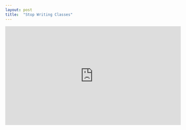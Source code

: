 ```yaml
---
layout: post
title:  "Stop Writing Classes"
---
```

<iframe width="560" height="315" src="https://www.youtube.com/embed/o9pEzgHorH0" frameborder="0" allow="accelerometer; autoplay; encrypted-media; gyroscope; picture-in-picture" allowfullscreen></iframe>


